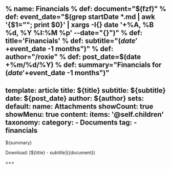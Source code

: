 % name: Financials
% def: document="$(fzf)"
% def: event_date="$(grep startDate *.md | awk '{$1=""; print $0}' | xargs -I{} date '+%A, %B %d, %Y %I:%M %p' --date="{}")"
% def: title='Financials'
% def: subtitle="$(date '+%B %Y' -d "$event_date -1 months")"
% def: author="/roxie"
% def: post_date=$(date +%m/%d/%Y)
% def: summary="Financials for $(date '+%B %Y' -d "$event_date -1 months")"
---
template: article
title: ${title}
subtitle: ${subtitle}
date: ${post_date}
author: ${author}
sets:
    default:
        name: Attachments
        showCount: true
        showMenu: true
content:
    items: '@self.children'
taxonomy:
    category: 
        - Documents
    tag: 
        - financials
---

${summary}

Download: [${title} - ${subtitle}](${document})

===


